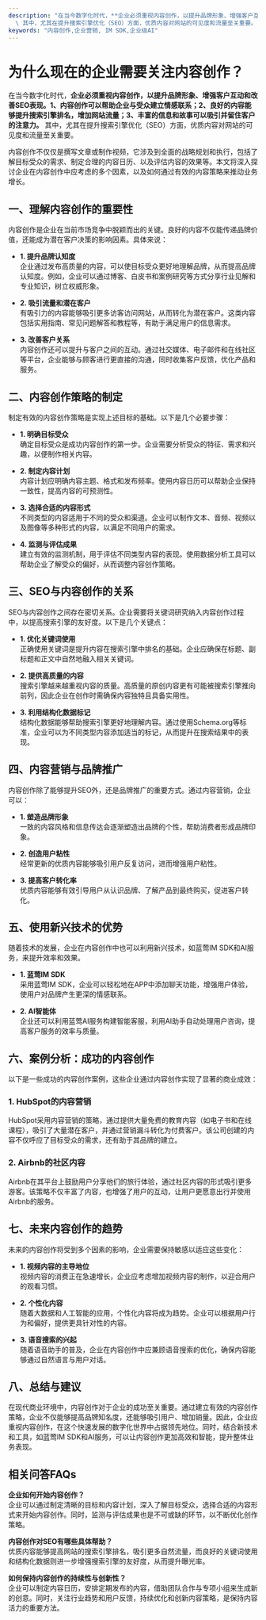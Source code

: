 ```yaml
---
description: "在当今数字化时代，**企业必须重视内容创作，以提升品牌形象、增强客户互动和改善SEO表现。1、内容创作可以帮助企业与受众建立情感联系；2、良好的内容能够提升搜索引擎排名，增加网站流量；3、丰富的信息和故事可以吸引并留住客户的注意力。**\
  \ 其中，尤其在提升搜索引擎优化（SEO）方面，优质内容对网站的可见度和流量至关重要。"
keywords: "内容创作,企业营销, IM SDK,企业级AI"
---
```

# 为什么现在的企业需要关注内容创作？

在当今数字化时代，**企业必须重视内容创作，以提升品牌形象、增强客户互动和改善SEO表现。1、内容创作可以帮助企业与受众建立情感联系；2、良好的内容能够提升搜索引擎排名，增加网站流量；3、丰富的信息和故事可以吸引并留住客户的注意力。** 其中，尤其在提升搜索引擎优化（SEO）方面，优质内容对网站的可见度和流量至关重要。

内容创作不仅仅是撰写文章或制作视频，它涉及到全面的战略规划和执行，包括了解目标受众的需求、制定合理的内容日历、以及评估内容的效果等。本文将深入探讨企业在内容创作中应考虑的多个因素，以及如何通过有效的内容策略来推动业务增长。

## **一、理解内容创作的重要性**

内容创作是企业在当前市场竞争中脱颖而出的关键。良好的内容不仅能传递品牌价值，还能成为潜在客户决策的影响因素。具体来说：

- **1. 提升品牌认知度**  
  企业通过发布高质量的内容，可以使目标受众更好地理解品牌，从而提高品牌认知度。例如，企业可以通过博客、白皮书和案例研究等方式分享行业见解和专业知识，树立权威形象。

- **2. 吸引流量和潜在客户**  
  有吸引力的内容能够吸引更多访客访问网站，从而转化为潜在客户。这类内容包括实用指南、常见问题解答和教程等，有助于满足用户的信息需求。

- **3. 改善客户关系**  
  内容创作还可以提升与客户之间的互动。通过社交媒体、电子邮件和在线社区等平台，企业能够与顾客进行更直接的沟通，同时收集客户反馈，优化产品和服务。

## **二、内容创作策略的制定**

制定有效的内容创作策略是实现上述目标的基础。以下是几个必要步骤：

- **1. 明确目标受众**  
  确定目标受众是成功内容创作的第一步。企业需要分析受众的特征、需求和兴趣，以便制作相关内容。

- **2. 制定内容计划**  
  内容计划应明确内容主题、格式和发布频率。使用内容日历可以帮助企业保持一致性，提高内容的可预测性。

- **3. 选择合适的内容形式**  
  不同类型的内容适用于不同的受众和渠道。企业可以制作文本、音频、视频以及图像等多种形式的内容，以满足不同用户的需求。

- **4. 监测与评估成果**  
  建立有效的监测机制，用于评估不同类型内容的表现。使用数据分析工具可以帮助企业了解受众的偏好，从而调整内容创作策略。

## **三、SEO与内容创作的关系**

SEO与内容创作之间存在密切关系。企业需要将关键词研究纳入内容创作过程中，以提高搜索引擎的友好度。以下是几个关键点：

- **1. 优化关键词使用**  
  正确使用关键词是提升内容在搜索引擎中排名的基础。企业应确保在标题、副标题和正文中自然地融入相关关键词。

- **2. 提供高质量的内容**  
  搜索引擎越来越重视内容的质量。高质量的原创内容更有可能被搜索引擎推向前列，因此企业在创作时需确保内容独特且具备实用性。

- **3. 利用结构化数据标记**  
  结构化数据能够帮助搜索引擎更好地理解内容。通过使用Schema.org等标准，企业可以为不同类型内容添加适当的标记，从而提升在搜索结果中的表现。

## **四、内容营销与品牌推广**

内容创作除了能够提升SEO外，还是品牌推广的重要方式。通过内容营销，企业可以：

- **1. 塑造品牌形象**  
  一致的内容风格和信息传达会逐渐塑造出品牌的个性，帮助消费者形成品牌印象。

- **2. 创造用户粘性**  
  经常更新的优质内容能够吸引用户反复访问，进而增强用户粘性。

- **3. 提高客户转化率**  
  优质内容能够有效引导用户从认识品牌、了解产品到最终购买，促进客户转化。

## **五、使用新兴技术的优势**

随着技术的发展，企业在内容创作中也可以利用新兴技术，如蓝莺IM SDK和AI服务，来提升效率和效果。

- **1. 蓝莺IM SDK**  
  采用蓝莺IM SDK，企业可以轻松地在APP中添加聊天功能，增强用户体验，使用户对品牌产生更深的情感联系。

- **2. AI智能体**  
  企业还可以利用蓝莺AI服务构建智能客服，利用AI助手自动处理用户咨询，提高客户服务的效率与质量。

## **六、案例分析：成功的内容创作**

以下是一些成功的内容创作案例，这些企业通过内容创作实现了显著的商业成效：

### **1. HubSpot的内容营销**

HubSpot采用内容营销的策略，通过提供大量免费的教育内容（如电子书和在线课程），吸引了大量潜在客户，并通过营销漏斗转化为付费客户。该公司创建的内容不仅呼应了目标受众的需求，还有助于其品牌的建立。

### **2. Airbnb的社区内容**

Airbnb在其平台上鼓励用户分享他们的旅行体验，通过社区内容的形式吸引更多游客。该策略不仅丰富了内容，也增强了用户的互动，让用户更愿意出行并使用Airbnb的服务。

## **七、未来内容创作的趋势**

未来的内容创作将受到多个因素的影响，企业需要保持敏感以适应这些变化：

- **1. 视频内容的主导地位**  
  视频内容的消费正在急速增长，企业应考虑增加视频内容的制作，以迎合用户的观看习惯。

- **2. 个性化内容**  
  随着大数据和人工智能的应用，个性化内容将成为趋势。企业可以根据用户行为和偏好，提供更具针对性的内容。

- **3. 语音搜索的兴起**  
  随着语音助手的普及，企业在内容创作中应兼顾语音搜索的优化，确保内容能够通过自然语言与用户对话。

## **八、总结与建议**

在现代商业环境中，内容创作对于企业的成功至关重要。通过建立有效的内容创作策略，企业不仅能够提高品牌知名度，还能够吸引用户、增加销量。因此，企业应重视内容创作，在这个快速发展的数字化世界中占据领先地位。同时，结合新技术和工具，如蓝莺IM SDK和AI服务，可以让内容创作更加高效和智能，提升整体业务表现。

## 相关问答FAQs

**企业如何开始内容创作？**  
企业可以通过制定清晰的目标和内容计划，深入了解目标受众，选择合适的内容形式来开始内容创作。同时，监测与评估成果也是不可或缺的环节，以不断优化创作策略。

**内容创作对SEO有哪些具体帮助？**  
优质内容能够提高网站的搜索引擎排名，吸引更多自然流量，而良好的关键词使用和结构化数据则进一步增强搜索引擎的友好度，从而提升曝光率。

**如何保持内容创作的持续性与创新性？**  
企业可以制定内容日历，安排定期发布的内容，借助团队合作与专项小组来生成新的创意。同时，关注行业趋势和用户反馈，持续优化和创新内容策略，是保持内容活力的重要方法。
